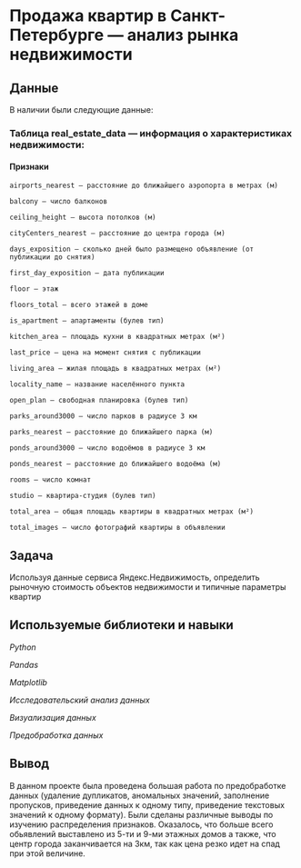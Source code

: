 # Продажа квартир в Санкт-Петербурге — анализ рынка недвижимости

## Данные

В наличии были следующие данные:

### Таблица real_estate_data — информация о характеристиках недвижимости:

#### Признаки

    airports_nearest — расстояние до ближайшего аэропорта в метрах (м)

    balcony — число балконов

    ceiling_height — высота потолков (м)

    cityCenters_nearest — расстояние до центра города (м)

    days_exposition — сколько дней было размещено объявление (от публикации до снятия)

    first_day_exposition — дата публикации

    floor — этаж

    floors_total — всего этажей в доме

    is_apartment — апартаменты (булев тип)

    kitchen_area — площадь кухни в квадратных метрах (м²)

    last_price — цена на момент снятия с публикации

    living_area — жилая площадь в квадратных метрах (м²)

    locality_name — название населённого пункта

    open_plan — свободная планировка (булев тип)

    parks_around3000 — число парков в радиусе 3 км

    parks_nearest — расстояние до ближайшего парка (м)

    ponds_around3000 — число водоёмов в радиусе 3 км

    ponds_nearest — расстояние до ближайшего водоёма (м)

    rooms — число комнат

    studio — квартира-студия (булев тип)

    total_area — общая площадь квартиры в квадратных метрах (м²)

    total_images — число фотографий квартиры в объявлении



## Задача

Используя данные сервиса Яндекс.Недвижимость, определить рыночную стоимость объектов недвижимости и типичные параметры квартир

## Используемые библиотеки и навыки


*Python*

*Pandas*

*Matplotlib*

*Исследовательский анализ данных*

*Визуализация данных*

*Предобработка данных*

## Вывод 

В данном проекте была проведена большая работа по предобработке данных (удаление дупликатов, аномальных значений, заполнение пропусков, приведение данных к одному типу, приведение текстовых значений к одному формату). Были сделаны различные выводы по изучению распределения признаков. Оказалось, что больше всего обьявлений выставлено из 5-ти и 9-ми этажных домов а также, что центр города заканчивается на 3км, так как цена резко идет на спад при этой величине.
